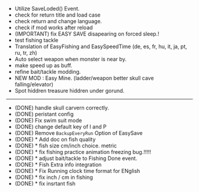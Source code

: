 * Utilize SaveLoded() Event.
* check for return title and load case
* check return and change language.
* check if mod works after reload
* (IMPORTANT) fix EASY SAVE disapearing on forced sleep.!
* test fishing tackle
* Translation of EasyFishing and EasySpeedTime
  (de, es, fr, hu, it, ja, pt, ru, tr, zh)
* Auto select weapon when monster is near by.
* make speed up as buff.
* refine bait/tackle modding.
* NEW MOD : Easy Mine. (ladder/weapon better skull cave falling/elevator)
* Spot hiddren treasure hiddren under gorund.

----------------------------------------------------------
* (DONE) handle skull carvern correctly.
* (DONE) peristant config
* (DONE) Fix swim suit mode
* (DONE) change default key of I and P
* (DONE) Remove `BackupEveryRun`  Option of EasySave
* (DONE) *  Add doc on fish quality
* (DONE) * fish size cm/inch choice. metric
* (DONE) * fix fishing practice animation freezing bug.!!!!!
* (DONE) * adjust bait/tackle to Fishing Done event.
* (DONE) * Fish Extra info integration
* (DONE) * Fix Running clock time format for ENglish
* (DONE) * fix inch / cm in fishing
* (DONE) * fix insrtant fish

